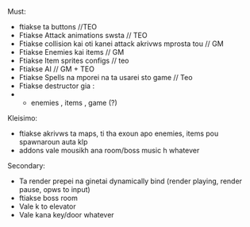 Must:

* ftiakse ta buttons //TEO
* Ftiakse Attack animations swsta // TEO
* Ftiakse collision kai oti kanei attack akrivws mprosta tou // GM
* Ftiakse Enemies kai items // GM
* Ftiakse Item sprites configs // teo
* Ftiakse AI // GM + TEO
* Ftiakse Spells na mporei na ta usarei sto game // Teo
* Ftiakse destructor gia :
* *  enemies , items , game (?)

Kleisimo:
* ftiakse akrivws ta maps, ti tha exoun apo enemies, items pou spawnaroun auta klp
* addons vale mousikh ana room/boss music h whatever

Secondary:

* Ta render prepei na ginetai dynamically bind (render playing, render pause, opws to input)
* ftiakse boss room
* Vale k to elevator
* Vale kana key/door whatever

